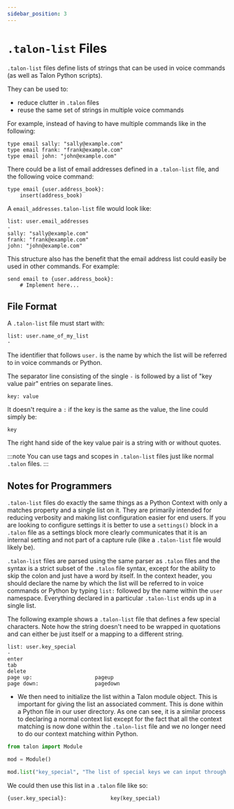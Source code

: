 ```yaml
---
sidebar_position: 3
---
```


# `.talon-list` Files

`.talon-list` files define lists of strings that can be used in voice commands (as well as Talon Python scripts). 

They can be used to:
- reduce clutter in `.talon` files
- reuse the same set of strings in multiple voice commands

For example, instead of having to have multiple commands like in the following:
```talon
type email sally: "sally@example.com"
type email frank: "frank@example.com"
type email john: "john@example.com"
```

There could be a list of email addresses defined in a `.talon-list` file, and the following voice command:
```talon
type email {user.address_book}:
    insert(address_book)
```

A `email_addresses.talon-list` file would look like:
```talon
list: user.email_addresses
-
sally: "sally@example.com"
frank: "frank@example.com"
john: "john@example.com"
```

This structure also has the benefit that the email address list could easily be used in other commands. For example:
```talon
send email to {user.address_book}:
    # Implement here...
```

## File Format

A `.talon-list` file must start with:
```talon
list: user.name_of_my_list
-
```

The identifier that follows `user.` is the name by which the list will be referred to in voice commands or Python.

The separator line consisting of the single `-` is followed by a list of "key value pair" entries on separate lines.
```talon
key: value
```

It doesn't require a `:` if the key is the same as the value, the line could simply be:
```talon
key
```

The right hand side of the key value pair is a string with or without quotes. 

:::note
You can use tags and scopes in `.talon-list` files just like normal `.talon` files.
:::


## Notes for Programmers

`.talon-list` files do exactly the same things as a Python Context with only a matches property and a single list on it. They are primarily intended for reducing verbosity and making list configuration easier for end users. If you are looking to configure settings it is better to use a `settings()` block in a `.talon` file as a settings block more clearly communicates that it is an internal setting and not part of a capture rule (like a `.talon-list` file would likely be).

`.talon-list` files are parsed using the same parser as `.talon` files and the syntax is a strict subset of the `.talon` file syntax, except for the ability to skip the colon and just have a word by itself.  In the context header, you should declare the name by which the list will be referred to in voice commands or Python by typing `list:` followed by the name within the `user` namespace. Everything declared in a particular `.talon-list` ends up in a single list.

The following example shows a `.talon-list` file that defines a few special characters. Note how the string doesn't need to be wrapped in quotations and can either be just itself or a mapping to a different string.

```talon
list: user.key_special
-
enter
tab
delete
page up:                    pageup
page down:                  pagedown
```

- We then need to initialize the list within a Talon module object. This is important for giving the list an associated comment. This is done within a Python file in our user directory. As one can see, it is a similar process to declaring a normal context list except for the fact that all the context matching is now done within the `.talon-list` file and we no longer need to do our context matching within Python.

```python
from talon import Module

mod = Module()

mod.list("key_special", "The list of special keys we can input through voice commands")
```

We could then use this list in a `.talon` file like so:

```talon
{user.key_special}:              key(key_special)
```

